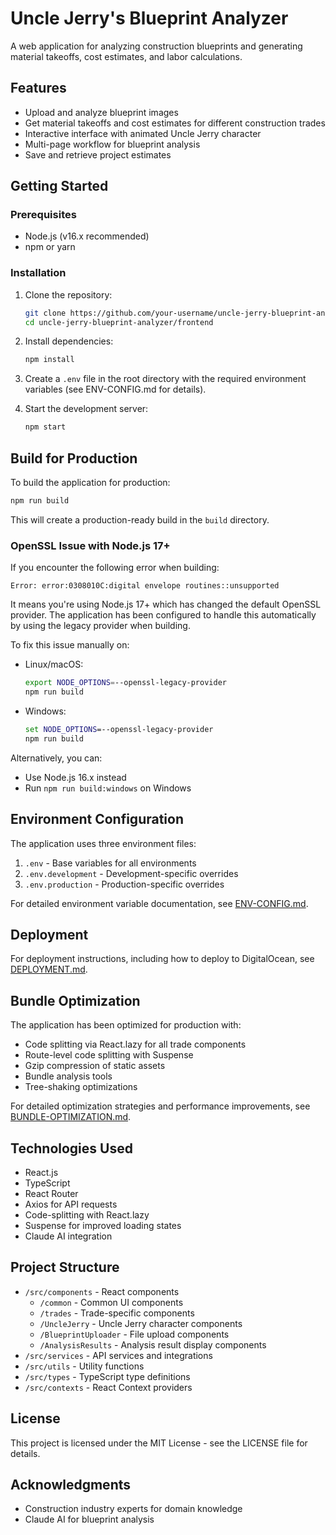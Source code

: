# Uncle Jerry's Blueprint Analyzer

A web application for analyzing construction blueprints and generating material takeoffs, cost estimates, and labor calculations.

## Features

- Upload and analyze blueprint images
- Get material takeoffs and cost estimates for different construction trades
- Interactive interface with animated Uncle Jerry character
- Multi-page workflow for blueprint analysis
- Save and retrieve project estimates

## Getting Started

### Prerequisites

- Node.js (v16.x recommended)
- npm or yarn

### Installation

1. Clone the repository:
   ```bash
   git clone https://github.com/your-username/uncle-jerry-blueprint-analyzer.git
   cd uncle-jerry-blueprint-analyzer/frontend
   ```

2. Install dependencies:
   ```bash
   npm install
   ```

3. Create a `.env` file in the root directory with the required environment variables (see ENV-CONFIG.md for details).

4. Start the development server:
   ```bash
   npm start
   ```

## Build for Production

To build the application for production:

```bash
npm run build
```

This will create a production-ready build in the `build` directory.

### OpenSSL Issue with Node.js 17+

If you encounter the following error when building:

```
Error: error:0308010C:digital envelope routines::unsupported
```

It means you're using Node.js 17+ which has changed the default OpenSSL provider. The application has been configured to handle this automatically by using the legacy provider when building.

To fix this issue manually on:

- Linux/macOS: 
  ```bash
  export NODE_OPTIONS=--openssl-legacy-provider
  npm run build
  ```

- Windows:
  ```cmd
  set NODE_OPTIONS=--openssl-legacy-provider
  npm run build
  ```

Alternatively, you can:
- Use Node.js 16.x instead
- Run `npm run build:windows` on Windows

## Environment Configuration

The application uses three environment files:

1. `.env` - Base variables for all environments
2. `.env.development` - Development-specific overrides
3. `.env.production` - Production-specific overrides

For detailed environment variable documentation, see [ENV-CONFIG.md](./ENV-CONFIG.md).

## Deployment

For deployment instructions, including how to deploy to DigitalOcean, see [DEPLOYMENT.md](./DEPLOYMENT.md).

## Bundle Optimization

The application has been optimized for production with:

- Code splitting via React.lazy for all trade components
- Route-level code splitting with Suspense
- Gzip compression of static assets
- Bundle analysis tools
- Tree-shaking optimizations

For detailed optimization strategies and performance improvements, see [BUNDLE-OPTIMIZATION.md](./BUNDLE-OPTIMIZATION.md).

## Technologies Used

- React.js
- TypeScript
- React Router
- Axios for API requests
- Code-splitting with React.lazy
- Suspense for improved loading states
- Claude AI integration

## Project Structure

- `/src/components` - React components
  - `/common` - Common UI components
  - `/trades` - Trade-specific components
  - `/UncleJerry` - Uncle Jerry character components
  - `/BlueprintUploader` - File upload components
  - `/AnalysisResults` - Analysis result display components
- `/src/services` - API services and integrations
- `/src/utils` - Utility functions
- `/src/types` - TypeScript type definitions
- `/src/contexts` - React Context providers

## License

This project is licensed under the MIT License - see the LICENSE file for details.

## Acknowledgments

- Construction industry experts for domain knowledge
- Claude AI for blueprint analysis